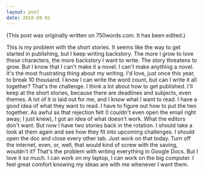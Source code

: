 ```yaml
---
layout: post
date: 2010-08-02
--- 
```


(This post was originally written on 750words.com. It has been edited.)

This is my problem with the short stories. It seems like the way to get started in publishing, but I keep writing backstory. The more I grow to love these characters, the more backstory I want to write. The story threatens to grow. But I know that I can't make it a novel. I can't make anything a novel. It's the most frustrating thing about my writing. I'd love, just once this year, to break 10 thousand. I know I can write the word count, but can I write it all together? That's the challenge. I think a lot about how to get published. I'll keep at the short stories, because there are deadlines and subjects, even themes. A lot of it is laid out for me, and I know what I want to read. I have a good idea of what they want to read. I have to figure out how to put the two together. As awful as that rejection felt (I couldn't even open the email right away; I just knew), I got an idea of what doesn't work. What the editors don't want. But now I have two stories back in the rotation. I should take a look at them again and see how they fit into upcoming challenges. I should open the doc and close every other tab. Just work on that today. Turn off the internet, even, or, well, that would kind of screw with the saving, wouldn't it? That's the problem with writing everything in Google Docs. But I love it so much. I can work on my laptop, I can work on the big computer. I feel great comfort knowing my ideas are with me whenever I want them.

